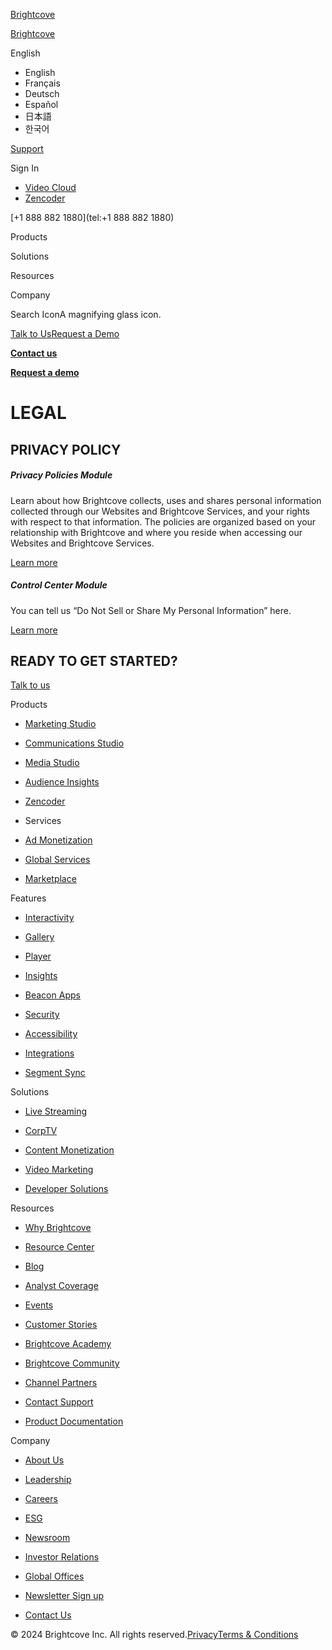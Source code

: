 [Brightcove](https://www.brightcove.com/en/)

[Brightcove](https://www.brightcove.com/en/)

English

* English
* Français
* Deutsch
* Español
* 日本語
* 한국어

[Support](https://supportportal.brightcove.com/s/login/?language=en_US)

Sign In

* [Video Cloud](https://signin.brightcove.com/)
* [Zencoder](https://app.zencoder.com/login)

[+1 888 882 1880](tel:+1 888 882 1880)

Products

Solutions

Resources

Company

Search IconA magnifying glass icon.

[Talk to Us](https://www.brightcove.com/en/contact-sales/)[Request a Demo](https://www.brightcove.com/en/get-demo/)

[**Contact us**](#)

[**Request a demo**](#)

LEGAL
=====

PRIVACY POLICY
--------------

##### Privacy Policies Module

Learn about how Brightcove collects, uses and shares personal information collected through our Websites and Brightcove Services, and your rights with respect to that information. The policies are organized based on your relationship with Brightcove and where you reside when accessing our Websites and Brightcove Services.

[Learn more](https://www.brightcove.com/en/legal/brightcove-privacy-policies/)

##### Control Center Module

You can tell us “Do Not Sell or Share My Personal Information” here.

[Learn more](javascript:void(0))

READY TO GET STARTED?
---------------------

[Talk to us](https://www.brightcove.com/en/contact-sales/)

Products

* [Marketing Studio](https://www.brightcove.com/en/products/marketing-studio/)
    
* [Communications Studio](https://www.brightcove.com/en/products/communications-studio/)
    
* [Media Studio](https://www.brightcove.com/en/products/media-studio/)
    
* [Audience Insights](https://www.brightcove.com/en/products/audience-insights/)
    
* [Zencoder](https://www.brightcove.com/en/products/zencoder/)
    
* Services
    
* [Ad Monetization](https://www.brightcove.com/en/products/ad-monetization/)
    
* [Global Services](https://www.brightcove.com/en/services/global-services/)
    
* [Marketplace](https://marketplace.brightcove.com/en-US/home)
    

Features

* [Interactivity](https://www.brightcove.com/en/products/interactivity/)
    
* [Gallery](https://www.brightcove.com/en/products/gallery/)
    
* [Player](https://www.brightcove.com/en/products/player/)
    
* [Insights](https://www.brightcove.com/en/products/insights-features/)
    
* [Beacon Apps](https://www.brightcove.com/en/products/beacon/)
    
* [Security](https://www.brightcove.com/en/company/security/)
    
* [Accessibility](https://www.brightcove.com/en/products/accessibility/)
    
* [Integrations](https://www.brightcove.com/en/products/online-video-platform/integrations/)
    
* [Segment Sync](https://www.brightcove.com/en/products/segment-sync/)
    

Solutions

* [Live Streaming](https://www.brightcove.com/en/solutions/live-streaming/)
    
* [CorpTV](https://www.brightcove.com/en/solutions/corptv/)
    
* [Content Monetization](https://www.brightcove.com/en/solutions/content-monetization/)
    
* [Video Marketing](https://www.brightcove.com/en/solutions/video-marketing/)
    
* [Developer Solutions](https://www.brightcove.com/en/solutions/developer-solutions/)
    

Resources

* [Why Brightcove](https://www.brightcove.com/en/why-brightcove/)
    
* [Resource Center](https://www.brightcove.com/en/resources/resource-center/)
    
* [Blog](https://www.brightcove.com/en/resources/blog/)
    
* [Analyst Coverage](https://www.brightcove.com/en/resources/analyst-coverage/)
    
* [Events](https://www.brightcove.com/en/events/)
    
* [Customer Stories](https://www.brightcove.com/en/customers/)
    
* [Brightcove Academy](https://www.brightcove.com/en/resources/academy/)
    
* [Brightcove Community](https://community.brightcove.com/member/register)
    
* [Channel Partners](https://marketplace.brightcove.com/?menu_open=1&partnerrelationship=26)
    
* [Contact Support](https://supportportal.brightcove.com/s/login)
    
* [Product Documentation](https://support.brightcove.com/)
    

Company

* [About Us](https://www.brightcove.com/en/company/about/)
    
* [Leadership](https://www.brightcove.com/en/company/leadership/)
    
* [Careers](https://www.brightcove.com/en/company/careers/)
    
* [ESG](https://www.brightcove.com/en/company/about/esg/)
    
* [Newsroom](https://www.brightcove.com/en/company/pressroom/)
    
* [Investor Relations](https://investor.brightcove.com/)
    
* [Global Offices](https://www.brightcove.com/en/contact-us/)
    
* [Newsletter Sign up](https://www.brightcove.com/en/newsletter-signup/)
    
* [Contact Us](https://www.brightcove.com/en/contact-sales/)
    

[](https://www.linkedin.com/company/brightcove "Brightcove linkedin")[](https://twitter.com/brightcove "Brightcove twitter")[](https://www.facebook.com/Brightcove "Brightcove facebook")[](https://www.instagram.com/Brightcove "Brightcove instagram")[](https://www.brightcove.com/en/blog/feed/all "Brightcove rss")

© 2024 Brightcove Inc. All rights reserved.[Privacy](https://www.brightcove.com/en/legal/privacy/)[Terms & Conditions](https://www.brightcove.com/en/terms-and-conditions/)